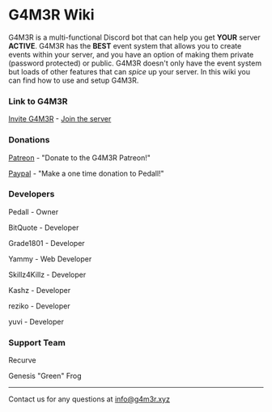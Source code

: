 # **G4M3R Wiki**
<!-- notoc -->

G4M3R is a multi-functional Discord bot that can help you get **YOUR** server **ACTIVE**. G4M3R has the **BEST** event system that allows you to create events within your server, and you have an option of making them private (password protected) or public. G4M3R doesn't only have the event system but loads of other features that can _spice_ up your server. In this wiki you can find how to use and setup G4M3R.

### Link to G4M3R

[Invite G4M3R](https://discordapp.com/oauth2/authorize?&client_id=270010330782892032&scope=bot) - [Join the server](https://discord.gg/mtJyQjW)   

### Donations

[Patreon](https://www.patreon.com/g4m3r) - "Donate to the G4M3R Patreon!" 

[Paypal](https://www.paypal.me/pedall) - "Make a one time donation to Pedall!"

### Developers

Pedall - Owner

BitQuote - Developer

Grade1801 - Developer

Yammy - Web Developer

Skillz4Killz - Developer

Kashz - Developer

reziko - Developer

yuvi - Developer

### Support Team

Recurve

Genesis "Green" Frog

___
Contact us for any questions at info@g4m3r.xyz
